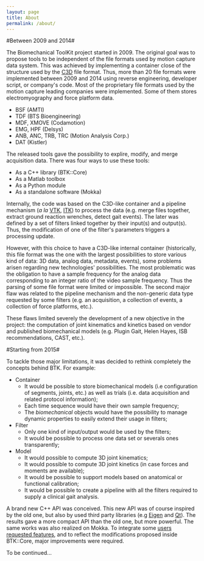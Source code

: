 ```yaml
---
layout: page
title: About
permalink: /about/
---
```


#Between 2009 and 2014#

The Biomechanical ToolKit project started in 2009. The original goal was to propose tools to be independent of the file formats used by motion capture data system. This was achieved by implementing a container close of the structure used by the [C3D] file format. Thus, more than 20 file formats were implemented between 2009 and 2014 using reverse engineering, developer script,  or company's code. Most of the proprietary file formats used by the motion capture leading companies were implemented. Some of them stores electromyography and force platform data.

  - BSF (AMTI)
  - TDF (BTS Bioengineering)
  - MDF, XMOVE (Codamotion)
  - EMG, HPF (Delsys)
  - ANB, ANC, TRB, TRC (Motion Analysis Corp.)
  - DAT (Kistler)

The released tools gave the possibility to explire, modify, and merge acquisition data. There was four ways to use these tools:

  - As a C++ library (BTK::Core) 
  - As a Matlab toolbox
  - As a Python module
  - As a standalone software (Mokka)

Internally, the code was based on the C3D-like container and a pipeline mechanism (_a la_ [VTK], [ITK]) to process the data (e.g. merge files together, extract ground reaction wrenches, detect gait events). The later was defined by a set of filters linked together by their input(s) and output(s). Thus, the modification of one of the filter's parameters triggers a processing update.

However, with this choice to have a C3D-like internal container (historically, this file format was the one with the largest possibilities to store various kind of data: 3D data, analog data, metadata, events), some problems arisen regarding new technologies' possibilities. The most problematic was the obligation to have a sample frequency for the analog data corresponding to an integer ratio of the video sample frequency. Thus the parsing of some file format were limited or impossible. The second major flaw was related to the pipeline mechanism and the non-generic data type requested by some filters (e.g. an acquisition, a collection of events, a collection of force platforms, etc.).

These flaws limited severely the development of a new objective in the project: the computation of joint kinematics and kinetics based on vendor and published biomechanical models (e.g. Plugin Gait, Helen Hayes, ISB recommendations, CAST, etc.).

#Starting from 2015#

To tackle those major limitations, it was decided to rethink completely the concepts behind BTK. For example:

  - Container
    - It would be possible to store biomechanical models (i.e configuration of segments, joints, etc.) as well as trials (i.e. data acquisition and related protocol information);
    - Each time sequence would have their own sample frequency;
    - The _biomechanical_ objects would have the possibility to manage dynamic properties to easily extend their usage in filters;
  - Filter
    - Only one kind of input/output would be used by the filters;
    - It would be possible to process one data set or severals ones transparently;
  - Model
    - It would possible to compute 3D joint kinematics;
    - It would possible to compute 3D joint kinetics (in case forces and moments are available);
    - It would be possible to support models based on anatomical or functional calibration;
    - It would be possible to create a pipeline with all the filters required to supply a clinical gait analysis.

A brand new C++ API was conceived. This new API was of course inspired by the old one, but also by used third party libraries (e.g [Eigen] and [Qt]). The results gave a more compact API than the old one, but more powerful. The same works was also realized on Mokka. To integrate some [users requested features], and to reflect the modifications proposed inside BTK::Core, major improvements were required.

To be continued...

[C3D]: http://www.c3d.org
[VTK]: http://www.vtk.org
[ITK]: http://www.itk.org
[Eigen]: http://eigen.tuxfamily.org/
[Qt]: http://www.qt.io
[users requested features]: http://mokka.uservoice.com/forums/158152-mokka